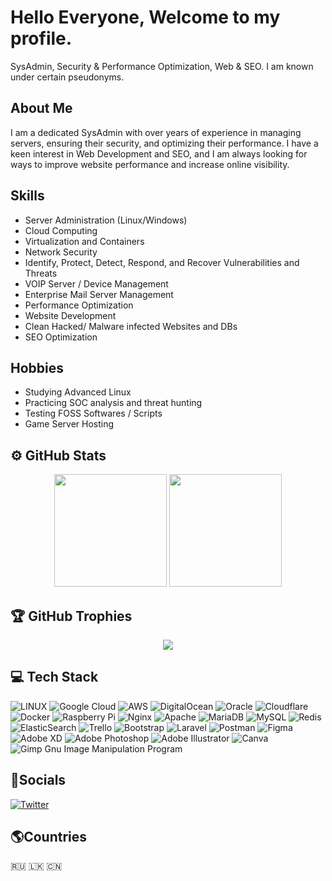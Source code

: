 # Hello Everyone, Welcome to my profile.

SysAdmin, Security & Performance Optimization, Web & SEO. I am known under certain pseudonyms.

## About Me

I am a dedicated SysAdmin with over years of experience in managing servers, ensuring their security, and optimizing their performance. I have a keen interest in Web Development and SEO, and I am always looking for ways to improve website performance and increase online visibility.

## Skills
<ul><li>Server Administration (Linux/Windows) </li>
<li>Cloud Computing</li>
<li>Virtualization and Containers</li>
<li>Network Security</li>
<li>Identify, Protect, Detect, Respond, and Recover Vulnerabilities and Threats </li>
<li>VOIP Server / Device Management </li>
<li>Enterprise Mail Server Management </li>
<li>Performance Optimization</li>
<li>Website Development</li>
<li>Clean Hacked/ Malware infected Websites and DBs</li>
<li>SEO Optimization</li></ul>

## Hobbies
<ul><li>Studying Advanced Linux </li>
<li>Practicing SOC analysis and threat hunting </li>
<li>Testing FOSS Softwares / Scripts </li>
<li>Game Server Hosting </li></ul>
    
## ⚙️ GitHub Stats

<div align="center">
  <a> 
        <img height="180em"
            src="https://github-readme-stats.vercel.app/api?username=codebreakerru&show_icons=true&count_private=true&theme=tokyonight&hide_border=true" /> 
        <img height="180em"
            src="https://github-readme-stats-eight-theta.vercel.app/api/top-langs/?username=codebreakerru&hide_border=true&cache_seconds=1800&layout=compact&langs_count=8&theme=tokyonight" />
        <br />

</a> 
</div>

## 🏆 GitHub Trophies
  
<div align="center">

   ![](https://github-trophies.vercel.app/?username=CodeBreakerRU&theme=tokyonight&no-frame=false&no-bg=false&count_private=true&margin-w=4)
  </a>
</div>
</div>

## 💻 Tech Stack

![LINUX](https://img.shields.io/badge/Linux-FCC624?style=flat&logo=linux&logoColor=black)
![Google Cloud](https://img.shields.io/badge/Google%20Cloud-%234285F4.svg?style=flat&logo=google-cloud&logoColor=white)
![AWS](https://img.shields.io/badge/AWS-%23FF9900.svg?style=flat&logo=amazon-aws&logoColor=white)
![DigitalOcean](https://img.shields.io/badge/DigitalOcean-%230167ff.svg?style=flat&logo=digitalOcean&logoColor=white)
![Oracle](https://img.shields.io/badge/Oracle-F80000?style=flat&logo=oracle&logoColor=white)
![Cloudflare](https://img.shields.io/badge/Cloudflare-F38020?style=flat&logo=Cloudflare&logoColor=white)
![Docker](https://img.shields.io/badge/docker-%230db7ed.svg?style=flat&logo=docker&logoColor=white)
![Raspberry Pi](https://img.shields.io/badge/-RaspberryPi-C51A4A?style=flat&logo=Raspberry-Pi)
![Nginx](https://img.shields.io/badge/nginx-%23009639.svg?style=flat&logo=nginx&logoColor=white)
![Apache](https://img.shields.io/badge/apache-%23D42029.svg?style=flat&logo=apache&logoColor=white)
![MariaDB](https://img.shields.io/badge/MariaDB-003545?style=flat&logo=mariadb&logoColor=white)
![MySQL](https://img.shields.io/badge/mysql-%2300f.svg?style=flat&logo=mysql&logoColor=white)
![Redis](https://img.shields.io/badge/redis-%23DD0031.svg?style=flat&logo=redis&logoColor=white)
![ElasticSearch](https://img.shields.io/badge/-ElasticSearch-005571?style=flat&logo=elasticsearch)
![Trello](https://img.shields.io/badge/Trello-%23026AA7.svg?style=flat&logo=Trello&logoColor=white)
![Bootstrap](https://img.shields.io/badge/bootstrap-%23563D7C.svg?style=flat&logo=bootstrap&logoColor=white)
![Laravel](https://img.shields.io/badge/laravel-%23FF2D20.svg?style=flat&logo=laravel&logoColor=white)
![Postman](https://img.shields.io/badge/Postman-FF6C37?style=flat&logo=postman&logoColor=white)
![Figma](https://img.shields.io/badge/figma-%23F24E1E.svg?style=flat&logo=figma&logoColor=white)
![Adobe XD](https://img.shields.io/badge/Adobe%20XD-470137?style=flat&logo=Adobe%20XD&logoColor=#FF61F6)
![Adobe
Photoshop](https://img.shields.io/badge/adobephotoshop-%2331A8FF.svg?style=flat&logo=adobephotoshop&logoColor=white)
![Adobe
Illustrator](https://img.shields.io/badge/adobeillustrator-%23FF9A00.svg?style=flat&logo=adobeillustrator&logoColor=white)
![Canva](https://img.shields.io/badge/Canva-%2300C4CC.svg?style=flat&logo=Canva&logoColor=white)
![Gimp Gnu Image Manipulation Program](https://img.shields.io/badge/Gimp-657D8B?style=flat&logo=gimp&logoColor=FFFFFF)


## 🔗Socials
[![Twitter](https://img.shields.io/badge/Twitter-%231DA1F2.svg?logo=Twitter&logoColor=white)](https://twitter.com/CodeBreakerRU) 

## 🌎Countries
:ru: :sri_lanka: :cn: 
